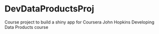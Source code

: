 DevDataProductsProj
===================

Course project to build a shiny app for Coursera John Hopkins Developing Data Products course
